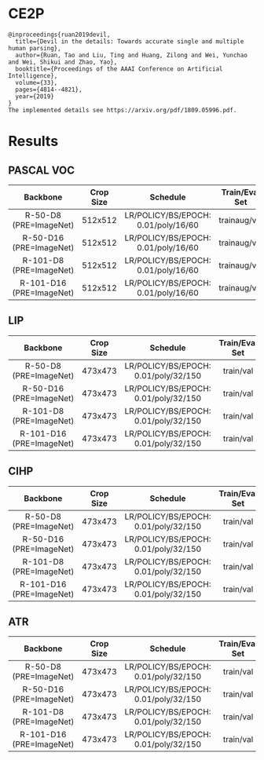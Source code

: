 # CE2P
```
@inproceedings{ruan2019devil,
  title={Devil in the details: Towards accurate single and multiple human parsing},
  author={Ruan, Tao and Liu, Ting and Huang, Zilong and Wei, Yunchao and Wei, Shikui and Zhao, Yao},
  booktitle={Proceedings of the AAAI Conference on Artificial Intelligence},
  volume={33},
  pages={4814--4821},
  year={2019}
}
The implemented details see https://arxiv.org/pdf/1809.05996.pdf.
```


# Results

## PASCAL VOC
| Backbone                 | Crop Size  | Schedule                             | Train/Eval Set  | mIoU   | Download    |
| :-:                      | :-:        | :-:                                  | :-:             | :-:    | :-:         |
| R-50-D8 (PRE=ImageNet)   | 512x512    | LR/POLICY/BS/EPOCH: 0.01/poly/16/60  | trainaug/val    | -      | -           |
| R-50-D16 (PRE=ImageNet)  | 512x512    | LR/POLICY/BS/EPOCH: 0.01/poly/16/60  | trainaug/val    | -      | -           |
| R-101-D8 (PRE=ImageNet)  | 512x512    | LR/POLICY/BS/EPOCH: 0.01/poly/16/60  | trainaug/val    | -      | -           |
| R-101-D16 (PRE=ImageNet) | 512x512    | LR/POLICY/BS/EPOCH: 0.01/poly/16/60  | trainaug/val    | -      | -           |

## LIP
| Backbone                 | Crop Size  | Schedule                             | Train/Eval Set  | mIoU   | Download    |
| :-:                      | :-:        | :-:                                  | :-:             | :-:    | :-:         |
| R-50-D8 (PRE=ImageNet)   | 473x473    | LR/POLICY/BS/EPOCH: 0.01/poly/32/150 | train/val       | 52.42% | -           |
| R-50-D16 (PRE=ImageNet)  | 473x473    | LR/POLICY/BS/EPOCH: 0.01/poly/32/150 | train/val       | 51.98% | -           |
| R-101-D8 (PRE=ImageNet)  | 473x473    | LR/POLICY/BS/EPOCH: 0.01/poly/32/150 | train/val       | 54.79% | -           |
| R-101-D16 (PRE=ImageNet) | 473x473    | LR/POLICY/BS/EPOCH: 0.01/poly/32/150 | train/val       | 54.02% | -           |

## CIHP
| Backbone                 | Crop Size  | Schedule                             | Train/Eval Set  | mIoU   | Download    |
| :-:                      | :-:        | :-:                                  | :-:             | :-:    | :-:         |
| R-50-D8 (PRE=ImageNet)   | 473x473    | LR/POLICY/BS/EPOCH: 0.01/poly/32/150 | train/val       | 61.15% | -           |
| R-50-D16 (PRE=ImageNet)  | 473x473    | LR/POLICY/BS/EPOCH: 0.01/poly/32/150 | train/val       | 60.15% | -           |
| R-101-D8 (PRE=ImageNet)  | 473x473    | LR/POLICY/BS/EPOCH: 0.01/poly/32/150 | train/val       | -      | -           |
| R-101-D16 (PRE=ImageNet) | 473x473    | LR/POLICY/BS/EPOCH: 0.01/poly/32/150 | train/val       | -      | -           |

## ATR
| Backbone                 | Crop Size  | Schedule                             | Train/Eval Set  | mIoU   | Download    |
| :-:                      | :-:        | :-:                                  | :-:             | :-:    | :-:         |
| R-50-D8 (PRE=ImageNet)   | 473x473    | LR/POLICY/BS/EPOCH: 0.01/poly/32/150 | train/val       | -      | -           |
| R-50-D16 (PRE=ImageNet)  | 473x473    | LR/POLICY/BS/EPOCH: 0.01/poly/32/150 | train/val       | -      | -           |
| R-101-D8 (PRE=ImageNet)  | 473x473    | LR/POLICY/BS/EPOCH: 0.01/poly/32/150 | train/val       | -      | -           |
| R-101-D16 (PRE=ImageNet) | 473x473    | LR/POLICY/BS/EPOCH: 0.01/poly/32/150 | train/val       | -      | -           |